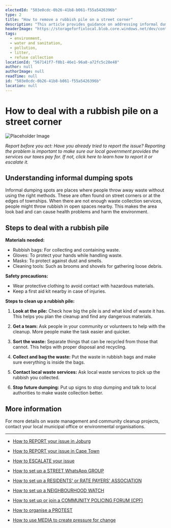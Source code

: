 ```yaml
---
electedId: "503e0cdc-0b26-41b8-b061-f55a5426396b"
type: 2
title: "How to remove a rubbish pile on a street corner"
description: "This article provides guidance on addressing informal dumping spots, particularly on street corners, by outlining steps for community cleanup efforts. It emphasizes the importance of reporting issues to local authorities and offers practical tips for organizing a cleanup, sorting waste, and preventing future dumping."
headerImage: "https://storageforfixlocal.blob.core.windows.net/dev/content/503e0cdc-0b26-41b8-b061-f55a5426396b/images/503e0cdc-0b26-41b8-b061-f55a5426396b.webp"
tags:
  - environment,
  - water and sanitation,
  - pollution,
  - litter,
  - refuse collection
locationId: "567141f7-f0b1-46e1-96a8-a72fc5c28e48"
author: null
authorImage: null
readTime: null
id: "503e0cdc-0b26-41b8-b061-f55a5426396b"
location: null
---
```


# How to deal with a rubbish pile on a street corner

![Placeholder Image](https://storageforfixlocal.blob.core.windows.net/dev/content/503e0cdc-0b26-41b8-b061-f55a5426396b/images/503e0cdc-0b26-41b8-b061-f55a5426396b.webp)



*Report before you act:* *Have you already tried to report the issue? Reporting the problem is important to make sure our local government provides the services our taxes pay for. If not, click here to learn how to report it or escalate it.*

## Understanding informal dumping spots
Informal dumping spots are places where people throw away waste without using the right methods. These are often found on street corners or at the edges of townships. When there are not enough waste collection services, people might throw rubbish in open spaces nearby. This makes the area look bad and can cause health problems and harm the environment.

## Steps to deal with a rubbish pile

**Materials needed:**  
- Rubbish bags: For collecting and containing waste.
- Gloves: To protect your hands while handling waste.
- Masks: To protect against dust and smells.
- Cleaning tools: Such as brooms and shovels for gathering loose debris.

**Safety precautions:**  
- Wear protective clothing to avoid contact with hazardous materials.
- Keep a first aid kit nearby in case of injuries.

**Steps to clean up a rubbish pile:**

1. **Look at the pile:** Check how big the pile is and what kind of waste it has. This helps you plan the cleanup and find any dangerous materials.

2. **Get a team:** Ask people in your community or volunteers to help with the cleanup. More people make the task easier and quicker.

3. **Sort the waste:** Separate things that can be recycled from those that cannot. This helps with proper disposal and recycling.

4. **Collect and bag the waste:** Put the waste in rubbish bags and make sure everything is inside the bags.

5. **Contact local waste services:** Ask local waste services to pick up the rubbish you collected.

6. **Stop future dumping:** Put up signs to stop dumping and talk to local authorities to make waste collection better.

## More information
For more details on waste management and community cleanup projects, contact your local municipal office or environmental organisations.


    
---
- [How to REPORT your issue in Joburg](/content/5454aa24-4cb8-4c2c-9f54-8732ec824e39/)
- [How to REPORT your issue in Cape Town](/content/e2cdfca7-24f3-4ea7-b3e6-ab3ccbd50277/)
- [How to ESCALATE your issue](/content/5c82dc08-0baf-410a-8de9-f7959a4beb3d/)

- [How to set up a STREET WhatsApp GROUP](/content/d6dea590-a527-494e-a551-c338f3bac46b/)
- [How to set up a RESIDENTS' or RATE PAYERS' ASSOCIATION](/content/70f67bab-f596-433f-9f13-f6545cff700e/)
- [How to set up a NEIGHBOURHOOD WATCH](/content/475ff4fc-c8c6-4c0c-a454-6f6dc42c6ce8/)
- [How to set up or join a COMMUNITY POLICING FORUM (CPF)](/content/475ff4fc-c8c6-4c0c-a454-6f6dc42c6ce8/)
- [How to organise a PROTEST](/content/2b41cb77-77fb-4bea-a4e5-f440b207a253/)
- [How to use MEDIA to create pressure for change](/content/c13796b6-860b-4830-ba7f-c0113cf9daae/)
